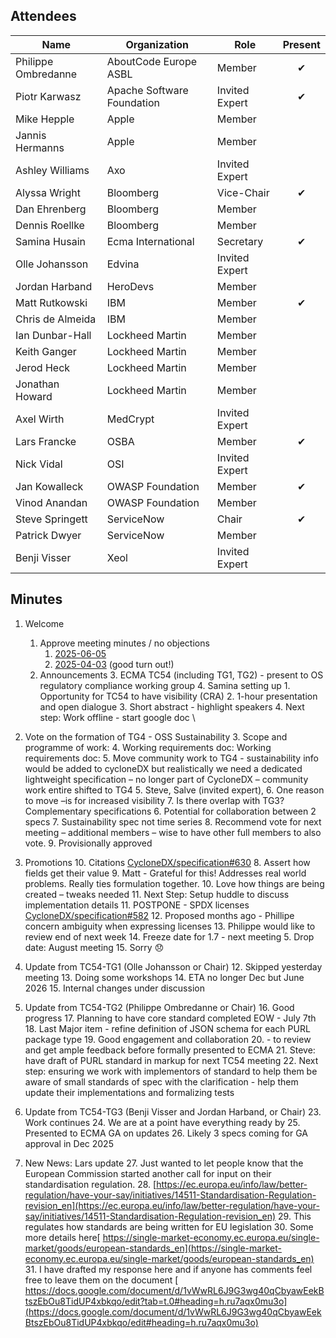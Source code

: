 ## Attendees

| Name                | Organization               | Role           | Present  |
|---------------------|----------------------------|----------------|:--------:|
| Philippe Ombredanne | AboutCode Europe ASBL      | Member         | &#x2714; |
| Piotr Karwasz       | Apache Software Foundation | Invited Expert | &#x2714; |
| Mike Hepple         | Apple                      | Member         |          |
| Jannis Hermanns     | Apple                      | Member         |          |
| Ashley Williams     | Axo                        | Invited Expert |          |
| Alyssa Wright       | Bloomberg                  | Vice-Chair     | &#x2714; |
| Dan Ehrenberg       | Bloomberg                  | Member         |          |
| Dennis Roellke      | Bloomberg                  | Member         |          |
| Samina Husain       | Ecma International         | Secretary      | &#x2714; |
| Olle Johansson      | Edvina                     | Invited Expert |          |
| Jordan Harband      | HeroDevs                   | Member         |          |
| Matt Rutkowski      | IBM                        | Member         | &#x2714; |
| Chris de Almeida    | IBM                        | Member         |          |
| Ian Dunbar-Hall     | Lockheed Martin            | Member         |          |
| Keith Ganger        | Lockheed Martin            | Member         |          |
| Jerod Heck          | Lockheed Martin            | Member         |          |
| Jonathan Howard     | Lockheed Martin            | Member         |          |
| Axel Wirth          | MedCrypt                   | Invited Expert |          |
| Lars Francke        | OSBA                       | Member         | &#x2714; |
| Nick Vidal          | OSI                        | Invited Expert |          |
| Jan Kowalleck       | OWASP Foundation           | Member         | &#x2714; |
| Vinod Anandan       | OWASP Foundation           | Member         |          |
| Steve Springett     | ServiceNow                 | Chair          | &#x2714; |
| Patrick Dwyer       | ServiceNow                 | Member         |          |
| Benji Visser        | Xeol                       | Invited Expert |          |

## Minutes

1. Welcome
    1. Approve meeting minutes / no objections
        1. [2025-06-05](https://github.com/Ecma-TC54/meetings/blob/main/2025/2025-06-05-minutes.md)
        2. [2025-04-03](https://github.com/Ecma-TC54/meetings/blob/main/2025/2025-04-03-minutes.md) (good turn out!)
    2. Announcements
        3. ECMA TC54 (including TG1, TG2) - present to OS regulatory compliance working group
        4. Samina setting up
            1. Opportunity for TC54 to have visibility (CRA)
            2. 1-hour presentation and open dialogue
            3. Short abstract - highlight speakers
            4. Next step: Work offline - start google doc  \

2. Vote on the formation of TG4 - OSS Sustainability
    3. Scope and programme of work:
    4. Working requirements doc: Working requirements doc:
    5. Move community work to TG4 - sustainability info would be added to cycloneDX but realistically we need a dedicated lightweight specification – no longer part of CycloneDX – community work entire shifted to TG4
        5. Steve, Salve (invited expert),
    6. One reason to move –is for increased visibility
    7. Is there overlap with TG3? Complementary specifications
        6. Potential for collaboration between 2 specs
        7. Sustainability spec not time series
    8. Recommend vote for next meeting – additional members – wise to have other full members to also vote.
    9. Provisionally approved
3. Promotions
    10. Citations [CycloneDX/specification#630](https://github.com/CycloneDX/specification/pull/630)
        8. Assert how fields get their value
        9. Matt - Grateful for this! Addresses real world problems. Really ties formulation together.
        10. Love how things are being created – tweaks needed
        11. Next Step: Setup huddle to discuss implementation details
    11. POSTPONE - SPDX licenses [CycloneDX/specification#582](https://github.com/CycloneDX/specification/pull/582)
        12. Proposed months ago - Phillipe concern ambiguity when expressing licenses
        13. Philippe would like to review end of next week
        14. Freeze date for 1.7 - next meeting
            5. Drop date: August meeting
        15. Sorry 😞
4. Update from TC54-TG1 (Olle Johansson or Chair)
    12. Skipped yesterday meeting
    13. Doing some workshops
    14. ETA no longer Dec but June 2026
    15. Internal changes under discussion
5. Update from TC54-TG2 (Philippe Ombredanne or Chair)
    16. Good progress
    17. Planning to have core standard completed EOW - July 7th
    18. Last Major item - refine definition of JSON schema for each PURL package type
    19. Good engagement and collaboration
    20.  - to review and get ample feedback before formally presented to ECMA
    21. Steve: have draft of PURL standard in markup for next TC54 meeting
    22. Next step: ensuring we work with implementors of standard to help them be aware of small standards of spec with the clarification - help them update their implementations and formalizing tests
6. Update from TC54-TG3 (Benji Visser and Jordan Harband, or Chair)
    23. Work continues
    24. We are at a point have everything ready by
    25. Presented to ECMA GA on updates
    26. Likely 3 specs coming for GA approval in Dec 2025
7. New News: Lars update
    27. Just wanted to let people know that the European Commission started another call for input on their standardisation regulation.
    28. [https://ec.europa.eu/info/law/better-regulation/have-your-say/initiatives/14511-Standardisation-Regulation-revision_en](https://ec.europa.eu/info/law/better-regulation/have-your-say/initiatives/14511-Standardisation-Regulation-revision_en)
    29. This regulates how standards are being written for EU legislation
    30. Some more details here[ https://single-market-economy.ec.europa.eu/single-market/goods/european-standards_en](https://single-market-economy.ec.europa.eu/single-market/goods/european-standards_en)
    31. I have drafted my response here and if anyone has comments feel free to leave them on the document [ https://docs.google.com/document/d/1vWwRL6J9G3wg40qCbyawEekBtszEbOu8TidUP4xbkqo/edit?tab=t.0#heading=h.ru7aqx0mu3o](https://docs.google.com/document/d/1vWwRL6J9G3wg40qCbyawEekBtszEbOu8TidUP4xbkqo/edit#heading=h.ru7aqx0mu3o)
